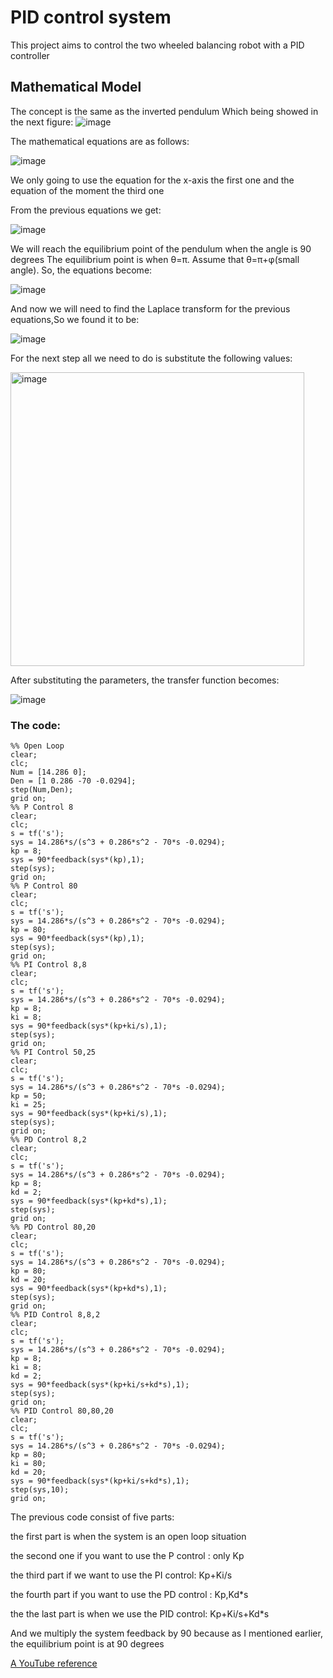 # PID control system
This project aims to control the two wheeled balancing robot with a PID controller
## Mathematical Model
The concept is the same as the inverted pendulum Which being showed in the next figure:
![image](https://user-images.githubusercontent.com/108911160/216750073-073a9244-a1a4-4014-82b2-9d0f1ed47a40.png)


The mathematical equations are as follows:


![image](https://user-images.githubusercontent.com/108911160/216750349-6a8ee1c2-05d2-4262-ba3d-e64090c19d50.png)

We only going to use the equation for the x-axis the first one and the equation of the moment the third one

From the previous equations we get:

![image](https://user-images.githubusercontent.com/108911160/216750735-3bd4f355-b89d-452b-b33b-05b0d7849211.png)


We will reach the equilibrium point of the pendulum when the angle is 90 degrees
The equilibrium point is when θ=π. Assume that θ=π+φ(small angle). So, the equations become:


![image](https://user-images.githubusercontent.com/108911160/216750784-09c7bed0-1261-4a38-af15-dccda161b3eb.png)


And now we will need to find the Laplace transform for the previous equations,So we found it to be:

![image](https://user-images.githubusercontent.com/108911160/216750940-afec0cdb-c973-426c-9899-2a06e4941274.png)




For the next step all we need to do is substitute the following values:


<img width="470" alt="image" src="https://user-images.githubusercontent.com/108911160/216751267-a18990a3-b89e-40a5-983a-bebbefb6356c.png">

After substituting the parameters, the transfer function becomes:

![image](https://user-images.githubusercontent.com/108911160/216751341-b3fa4aa4-0463-487b-94a5-235c6a7cf1ef.png)

### The code:

```
%% Open Loop
clear;
clc;
Num = [14.286 0];
Den = [1 0.286 -70 -0.0294];
step(Num,Den);
grid on;
%% P Control 8
clear;
clc;
s = tf('s');
sys = 14.286*s/(s^3 + 0.286*s^2 - 70*s -0.0294);
kp = 8;
sys = 90*feedback(sys*(kp),1);
step(sys);
grid on;
%% P Control 80
clear;
clc;
s = tf('s');
sys = 14.286*s/(s^3 + 0.286*s^2 - 70*s -0.0294);
kp = 80;
sys = 90*feedback(sys*(kp),1);
step(sys);
grid on;
%% PI Control 8,8
clear;
clc;
s = tf('s');
sys = 14.286*s/(s^3 + 0.286*s^2 - 70*s -0.0294);
kp = 8;
ki = 8;
sys = 90*feedback(sys*(kp+ki/s),1);
step(sys);
grid on;
%% PI Control 50,25
clear;
clc;
s = tf('s');
sys = 14.286*s/(s^3 + 0.286*s^2 - 70*s -0.0294);
kp = 50;
ki = 25;
sys = 90*feedback(sys*(kp+ki/s),1);
step(sys);
grid on;
%% PD Control 8,2
clear;
clc;
s = tf('s');
sys = 14.286*s/(s^3 + 0.286*s^2 - 70*s -0.0294);
kp = 8;
kd = 2;
sys = 90*feedback(sys*(kp+kd*s),1);
step(sys);
grid on;
%% PD Control 80,20
clear;
clc;
s = tf('s');
sys = 14.286*s/(s^3 + 0.286*s^2 - 70*s -0.0294);
kp = 80;
kd = 20;
sys = 90*feedback(sys*(kp+kd*s),1);
step(sys);
grid on;
%% PID Control 8,8,2
clear;
clc;
s = tf('s');
sys = 14.286*s/(s^3 + 0.286*s^2 - 70*s -0.0294);
kp = 8;
ki = 8;
kd = 2;
sys = 90*feedback(sys*(kp+ki/s+kd*s),1);
step(sys);
grid on;
%% PID Control 80,80,20
clear;
clc;
s = tf('s');
sys = 14.286*s/(s^3 + 0.286*s^2 - 70*s -0.0294);
kp = 80;
ki = 80;
kd = 20;
sys = 90*feedback(sys*(kp+ki/s+kd*s),1);
step(sys,10);
grid on;
```

The previous code consist of five parts:

the first part is when the system is an open loop situation

the second one if you want to use the P control : only Kp

the third part if we want to use the PI control:  Kp+Ki/s

the fourth part if you want to use the PD control :  Kp,Kd*s

the the last part is when we use the PID control: Kp+Ki/s+Kd*s

And we multiply the system feedback by 90 because as I mentioned earlier, the equilibrium point is at 90 degrees

[A YouTube reference](https://youtu.be/fv6dLTEvl74)












